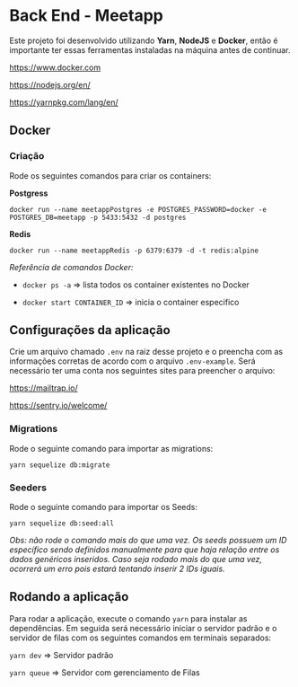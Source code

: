 # Back End - Meetapp

Este projeto foi desenvolvido utilizando **Yarn**, **NodeJS** e **Docker**, então é importante ter essas ferramentas instaladas na máquina antes de continuar.

https://www.docker.com

https://nodejs.org/en/

https://yarnpkg.com/lang/en/

## Docker

### Criação

Rode os seguintes comandos para criar os containers:

**Postgress**

`docker run --name meetappPostgres -e POSTGRES_PASSWORD=docker -e POSTGRES_DB=meetapp -p 5433:5432 -d postgres`

**Redis**

`docker run --name meetappRedis -p 6379:6379 -d -t redis:alpine`

_Referência de comandos Docker:_

- `docker ps -a` => lista todos os container existentes no Docker

- `docker start CONTAINER_ID` => inicia o container especifico

## Configurações da aplicação

Crie um arquivo chamado `.env` na raiz desse projeto e o preencha com as informações corretas de acordo com o arquivo `.env-example`. Será necessário ter uma conta nos seguintes sites para preencher o arquivo:

https://mailtrap.io/

https://sentry.io/welcome/

### Migrations

Rode o seguinte comando para importar as migrations:

`yarn sequelize db:migrate`

### Seeders

Rode o seguinte comando para importar os Seeds:

`yarn sequelize db:seed:all`

_Obs: não rode o comando mais do que uma vez. Os seeds possuem um ID específico sendo definidos manualmente para que haja relação entre os dados genéricos inseridos. Caso seja rodado mais do que uma vez, ocorrerá um erro pois estará tentando inserir 2 IDs iguais._

## Rodando a aplicação

Para rodar a aplicação, execute o comando `yarn` para instalar as dependências. Em seguida será necessário iniciar o servidor padrão e o servidor de filas com os seguintes comandos em terminais separados:

`yarn dev` => Servidor padrão

`yarn queue` => Servidor com gerenciamento de Filas
